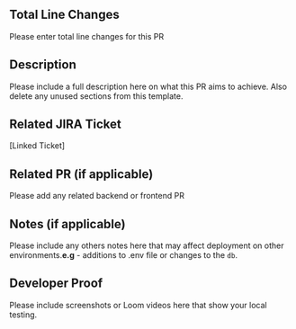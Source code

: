 ## Total Line Changes

Please enter total line changes for this PR

## Description

Please include a full description here on what this PR aims to achieve. Also delete any unused sections from this template.

## Related JIRA Ticket

[Linked Ticket]

## Related PR (if applicable)

Please add any related backend or frontend PR

## Notes (if applicable)

Please include any others notes here that may affect deployment on other environments.**e.g** - additions to .env file or changes to the `db`.

## Developer Proof

Please include screenshots or Loom videos here that show your local testing.
